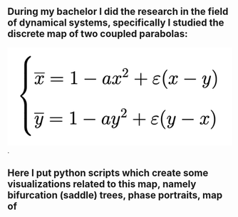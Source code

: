 ## During my bachelor I did the research in the field of dynamical systems, specifically I studied the discrete map of two coupled parabolas:
![Image alt](https://github.com/ulivanlrn/uni_projects-dynamical-systems/raw/main/img.png).
## Here I put python scripts which create some visualizations related to this map, namely bifurcation (saddle) trees, phase portraits, map of 
